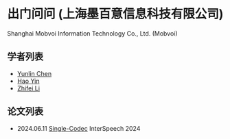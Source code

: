 # 出门问问 (上海墨百意信息科技有限公司)

Shanghai Mobvoi Information Technology Co., Ltd. (Mobvoi)

## 学者列表

- [Yunlin Chen](../../Authors/Yunlin_Chen_(陈云琳).md) 
- [Hao Yin](../../Authors/Hao_Yin_(殷昊).md)
- [Zhifei Li](../../Authors/Zhifei_Li_(李志飞).md)

## 论文列表

- 2024.06.11 [Single-Codec](../Models/Speech_Neural_Codec/2024.06.11_Single-Codec.md) InterSpeech 2024